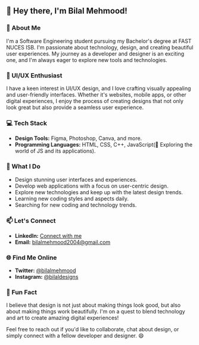 ## 👋 Hey there, I'm Bilal Mehmood!

### 🚀 About Me
I'm a Software Engineering student pursuing my Bachelor's degree at FAST NUCES ISB. I'm passionate about technology, design, and creating beautiful user experiences. My journey as a developer and designer is an exciting one, and I'm always eager to explore new tools and technologies.

### 🎨 UI/UX Enthusiast
I have a keen interest in UI/UX design, and I love crafting visually appealing and user-friendly interfaces. Whether it's websites, mobile apps, or other digital experiences, I enjoy the process of creating designs that not only look great but also provide a seamless user experience.

### 💻 Tech Stack
- **Design Tools:** Figma, Photoshop, Canva, and more.
- **Programming Languages:** HTML, CSS, C++, JavaScript(🐍 Exploring the world of JS and its applications).

### 🌟 What I Do
- Design stunning user interfaces and experiences.
- Develop web applications with a focus on user-centric design.
- Explore new technologies and keep up with the latest design trends.
- Learning new coding styles and aspects daily.
- Searching for new coding and technology trends.

### 📫 Let's Connect
- **LinkedIn:** [Connect with me](https://linkedin.com/in/muhammad-bilal-mehmood-a66695264)
- **Email:** bilalmehmood2004@gmail.com

### 🌐 Find Me Online
- **Twitter:** [@bilalmehmood](https://twitter.com/bilalmehmood)
- **Instagram:** [@bilaldesigns](https://instagram.com/m.bilal.mehmood)

### 🌈 Fun Fact
I believe that design is not just about making things look good, but also about making things work beautifully. I'm on a quest to blend technology and art to create amazing digital experiences!

Feel free to reach out if you'd like to collaborate, chat about design, or simply connect with a fellow developer and designer. 😄


<!---
NUE-0/NUE-0 is a ✨ special ✨ repository because its `README.md` (this file) appears on your GitHub profile.
You can click the Preview link to take a look at your changes.
--->
